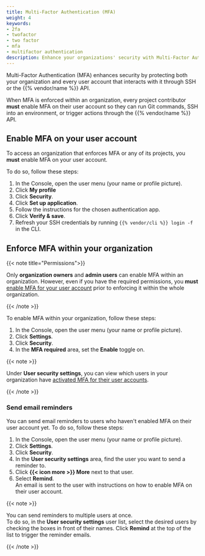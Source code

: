 ```yaml
---
title: Multi-Factor Authentication (MFA)
weight: 4
keywords: 
- 2fa
- twofactor
- two factor
- mfa
- multifactor authentication
description: Enhance your organizations' security with Multi-Factor Authentication (MFA).
---
```


Multi-Factor Authentication (MFA) enhances security by protecting both your organization and every user account that interacts with it
through SSH or the {{% vendor/name %}} API.

When MFA is enforced within an organization, every project contributor **must** enable MFA on their user account so they can run Git commands,
SSH into an environment, or trigger actions through the {{% vendor/name %}} API.

## Enable MFA on your user account

To access an organization that enforces MFA or any of its projects,
you **must** enable MFA on your user account.

To do so, follow these steps:

1. In the Console, open the user menu (your name or profile picture).
2. Click **My profile**
3. Click **Security**.
4. Click **Set up application**.
5. Follow the instructions for the chosen authentication app.
6. Click **Verify & save**.
7. Refresh your SSH credentials by running `{{% vendor/cli %}} login -f` in the CLI.

## Enforce MFA within your organization

{{< note title="Permissions">}}

Only **organization owners** and **admin users** can enable MFA within an organization.
However, even if you have the required permissions,
you **must** [enable MFA for your user account](#enable-mfa-on-your-user-account) prior to enforcing it within the whole organization.

{{< /note >}}

To enable MFA within your organization, follow these steps:

1. In the Console, open the user menu (your name or profile picture).
2. Click **Settings**.
3. Click **Security**.
4. In the **MFA required** area, set the **Enable** toggle on.

{{< note >}}

Under **User security settings**, you can view which users in your organization have [activated MFA for their user accounts](#enable-mfa-on-your-user-account).

{{< /note >}}

### Send email reminders

You can send email reminders to users who haven't enabled MFA on their user account yet.
To do so, follow these steps:

1. In the Console, open the user menu (your name or profile picture).
2. Click **Settings**.
3. Click **Security**.
4. In the **User security settings** area, find the user you want to send a reminder to.
5. Click **{{< icon more >}} More** next to that user.
6. Select **Remind**.</br>
   An email is sent to the user with instructions on how to enable MFA on their user account.

{{< note >}}

You can send reminders to multiple users at once.</br>
To do so, in the **User security settings** user list,
select the desired users by checking the boxes in front of their names.
Click **Remind** at the top of the list to trigger the reminder emails.

{{< /note >}}